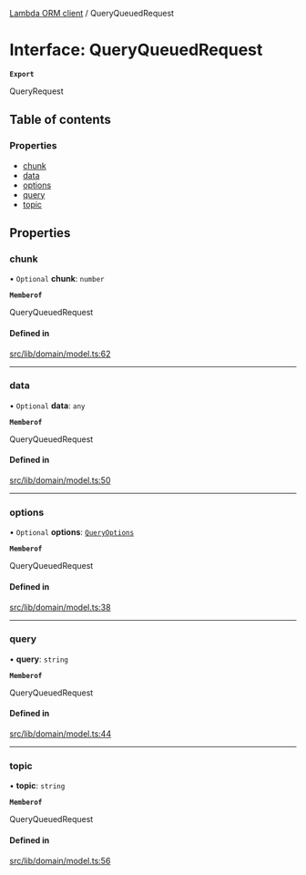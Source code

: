 [Lambda ORM client](../README.md) / QueryQueuedRequest

# Interface: QueryQueuedRequest

**`Export`**

QueryRequest

## Table of contents

### Properties

- [chunk](QueryQueuedRequest.md#chunk)
- [data](QueryQueuedRequest.md#data)
- [options](QueryQueuedRequest.md#options)
- [query](QueryQueuedRequest.md#query)
- [topic](QueryQueuedRequest.md#topic)

## Properties

### chunk

• `Optional` **chunk**: `number`

**`Memberof`**

QueryQueuedRequest

#### Defined in

[src/lib/domain/model.ts:62](https://github.com/lambda-orm/lambdaorm-client-node/blob/af7af1fc556cf5613695df5bc65de430b994ea9e/src/lib/domain/model.ts#L62)

___

### data

• `Optional` **data**: `any`

**`Memberof`**

QueryQueuedRequest

#### Defined in

[src/lib/domain/model.ts:50](https://github.com/lambda-orm/lambdaorm-client-node/blob/af7af1fc556cf5613695df5bc65de430b994ea9e/src/lib/domain/model.ts#L50)

___

### options

• `Optional` **options**: [`QueryOptions`](QueryOptions.md)

**`Memberof`**

QueryQueuedRequest

#### Defined in

[src/lib/domain/model.ts:38](https://github.com/lambda-orm/lambdaorm-client-node/blob/af7af1fc556cf5613695df5bc65de430b994ea9e/src/lib/domain/model.ts#L38)

___

### query

• **query**: `string`

**`Memberof`**

QueryQueuedRequest

#### Defined in

[src/lib/domain/model.ts:44](https://github.com/lambda-orm/lambdaorm-client-node/blob/af7af1fc556cf5613695df5bc65de430b994ea9e/src/lib/domain/model.ts#L44)

___

### topic

• **topic**: `string`

**`Memberof`**

QueryQueuedRequest

#### Defined in

[src/lib/domain/model.ts:56](https://github.com/lambda-orm/lambdaorm-client-node/blob/af7af1fc556cf5613695df5bc65de430b994ea9e/src/lib/domain/model.ts#L56)
